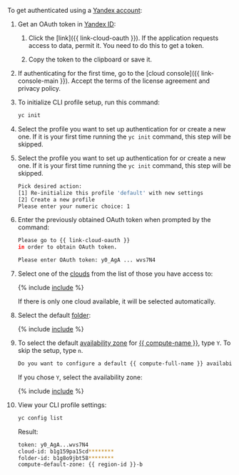 To get authenticated using a [Yandex account](../../iam/concepts/index.md#passport):

1. Get an OAuth token in [Yandex ID](https://yandex.ru/dev/id/doc/en/concepts/ya-oauth-intro):

   1. Click the [link]({{ link-cloud-oauth }}). If the application requests access to data, permit it. You need to do this to get a token.

   1. Copy the token to the clipboard or save it.

1. If authenticating for the first time, go to the [cloud console]({{ link-console-main }}). Accept the terms of the license agreement and privacy policy.


1. To initialize CLI profile setup, run this command:

   ```bash
   yc init
   ```

1. Select the profile you want to set up authentication for or create a new one. If it is your first time running the `yc init` command, this step will be skipped.

1. Select the profile you want to set up authentication for or create a new one. If it is your first time running the `yc init` command, this step will be skipped.

   ```bash
   Pick desired action:
   [1] Re-initialize this profile 'default' with new settings
   [2] Create a new profile
   Please enter your numeric choice: 1
   ```

1. Enter the previously obtained OAuth token when prompted by the command:

   ```bash
   Please go to {{ link-cloud-oauth }}
   in order to obtain OAuth token.

   Please enter OAuth token: y0_AgA ... wvs7N4
   ```

1. Select one of the [clouds](../../resource-manager/concepts/resources-hierarchy.md#cloud) from the list of those you have access to:

   {% include [include](choose-cloud.md) %}

   If there is only one cloud available, it will be selected automatically.

1. Select the default [folder](../../resource-manager/concepts/resources-hierarchy.md#folder):

   {% include [include](choose-folder.md) %}


1. To select the default [availability zone](../../overview/concepts/geo-scope.md) for [{{ compute-name }}](../../compute/), type `Y`. To skip the setup, type `n`.

   ```bash
   Do you want to configure a default {{ compute-full-name }} availability zone? [Y/n] Y
   ```

   If you chose `Y`, select the availability zone:

   {% include [include](choose-zone.md) %}


1. View your CLI profile settings:

   ```bash
   yc config list
   ```

   Result:

   ```bash
   token: y0_AgA...wvs7N4
   cloud-id: b1g159pa15cd********
   folder-id: b1g8o9jbt58********
   compute-default-zone: {{ region-id }}-b
   ```


